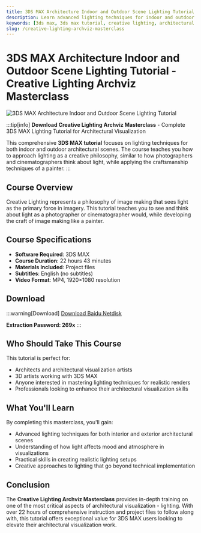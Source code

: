 ```yaml
---
title: 3DS MAX Architecture Indoor and Outdoor Scene Lighting Tutorial - Creative Lighting Archviz Masterclass
description: Learn advanced lighting techniques for indoor and outdoor architectural scenes in 3DS MAX with this comprehensive tutorial covering Creative Lighting philosophy and practical implementation.
keywords: [3ds max, 3ds max tutorial, creative lighting, architectural visualization, lighting tutorial, 3d tutorial, tutorial, building rendering]
slug: /creative-lighting-archviz-masterclass
---
```

<!--Above is frontmatter Part-generate depend on content meet Google Seo, you need to balance automation efficiency with Google’s core ranking factors—especially E-E-A-T (Experience, Expertise, Authoritativeness, Trustworthiness), -->

<!--First Part-This is Title -->
# 3DS MAX Architecture Indoor and Outdoor Scene Lighting Tutorial - Creative Lighting Archviz Masterclass

<!--Second Part-This is First Banner -->
![3DS MAX Architecture Indoor and Outdoor Scene Lighting Tutorial](https://www.gfxcamp.com/wp-content/uploads/2025/09/Creative-Lighting-Archviz-Masterclass.jpg)

:::tip[info]
**Download Creative Lighting Archviz Masterclass** - Complete 3DS MAX Lighting Tutorial for Architectural Visualization

This comprehensive **3DS MAX tutorial** focuses on lighting techniques for both indoor and outdoor architectural scenes. The course teaches you how to approach lighting as a creative philosophy, similar to how photographers and cinematographers think about light, while applying the craftsmanship techniques of a painter.
:::

## Course Overview

Creative Lighting represents a philosophy of image making that sees light as the primary force in imagery. This tutorial teaches you to see and think about light as a photographer or cinematographer would, while developing the craft of image making like a painter.

## Course Specifications

- **Software Required**: 3DS MAX
- **Course Duration**: 22 hours 43 minutes
- **Materials Included**: Project files
- **Subtitles**: English (no subtitles)
- **Video Format**: MP4, 1920×1080 resolution

<!-- The Last Part-Download -->
## Download
:::warning[Download]
[Download Baidu Netdisk](https://pan.baidu.com/s/1VuavKlNgg_ODpee4sd9MvA?pwd=269x)

**Extraction Password: 269x**
:::

## Who Should Take This Course

This tutorial is perfect for:
- Architects and architectural visualization artists
- 3D artists working with 3DS MAX
- Anyone interested in mastering lighting techniques for realistic renders
- Professionals looking to enhance their architectural visualization skills

## What You'll Learn

By completing this masterclass, you'll gain:
- Advanced lighting techniques for both interior and exterior architectural scenes
- Understanding of how light affects mood and atmosphere in visualizations
- Practical skills in creating realistic lighting setups
- Creative approaches to lighting that go beyond technical implementation

## Conclusion

The **Creative Lighting Archviz Masterclass** provides in-depth training on one of the most critical aspects of architectural visualization - lighting. With over 22 hours of comprehensive instruction and project files to follow along with, this tutorial offers exceptional value for 3DS MAX users looking to elevate their architectural visualization work.